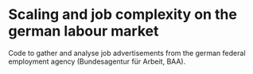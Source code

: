 # Scaling and job complexity on the german labour market
Code to gather and analyse job advertisements from the german federal employment agency (Bundesagentur für Arbeit, BAA).



